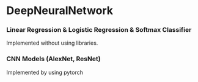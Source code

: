 # DeepNeuralNetwork

### Linear Regression & Logistic Regression & Softmax Classifier

Implemented without using libraries. 

### CNN Models (AlexNet, ResNet)

Implemented by using pytorch 
